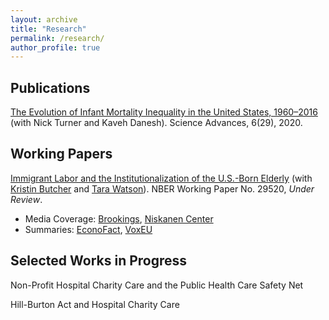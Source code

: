 ```yaml
---
layout: archive
title: "Research"
permalink: /research/
author_profile: true
---
```


## Publications

[The Evolution of Infant Mortality Inequality in the United States, 1960–2016](https://www.science.org/doi/full/10.1126/sciadv.aba5908) (with Nick Turner and Kaveh Danesh). Science Advances, 6(29), 2020. 


## Working Papers

[Immigrant Labor and the Institutionalization of the U.S.-Born Elderly](/files/w29520.pdf) (with [Kristin Butcher](https://www.wellesley.edu/economics/faculty/butcherk) and [Tara Watson](https://econ.williams.edu/profile/twatson/)). NBER Working Paper No. 29520, *Under Review*.
- Media Coverage: [Brookings](https://www.brookings.edu/blog/up-front/2021/12/02/hutchins-roundup-immigrant-labor-nafta-and-more/), [Niskanen Center](https://www.niskanencenter.org/immigrant-labor-holds-the-key-to-whether-americans-can-age-at-home/)
- Summaries: [EconoFact](https://econofact.org/immigrant-workers-and-care-for-americas-elderly), [VoxEU](https://voxeu.org/article/immigration-and-care-america-s-older-population)


## Selected Works in Progress

Non-Profit Hospital Charity Care and the Public Health Care Safety Net

Hill-Burton Act and Hospital Charity Care


<!-- {% if author.googlescholar %}
  You can also find my articles on <u><a href="{{author.googlescholar}}">my Google Scholar profile</a>.</u>
{% endif %}

{% include base_path %}

{% for post in site.publications reversed %}
  {% include archive-single.html %}
{% endfor %}
 -->